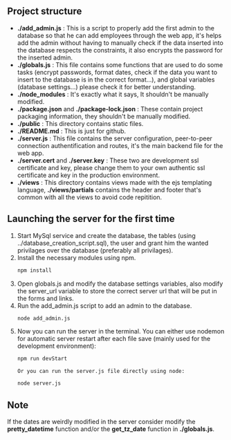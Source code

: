 ## Project structure

<ul>
  <li><b>./add_admin.js</b> : This is a script to properly add the first admin to the database so that he can add employees through the web app, it's helps add the admin without having to manually check if the data inserted into the database respects the constraints, it also encrypts the password for the inserted admin.</li>
  <li><b>./globals.js</b> : This file contains some functions that are used to do some tasks (encrypt passwords, format dates, check if the data you want to insert to the database is in the correct format...), and global variables (database settings...) please check it for better understanding.</li>
  <li><b>./node_modules</b> : It's exactly what it says, It shouldn't be manually modified.</li>
  <li><b>./package.json</b> and <b>./package-lock.json</b> : These contain project packaging information, they shouldn't be manually modified.</li>
  <li><b>./public</b> : This directory contains static files.</li>
  <li><b>./README.md</b> : This is just for github.</li>
  <li><b>./server.js</b> : This file contains the server configuration, peer-to-peer connection authentification and routes, it's the main backend file for the web app. </li>
  <li><b>./server.cert</b> and <b>./server.key</b> : These two are development ssl certificate and key, please change them to your own authentic ssl certificate and key in the production environment.</li>
  <li><b>./views</b> : This directory contains views made with the ejs templating language, <b>./views/partials</b> contains the header and footer that's common with all the views to avoid code repitition.</li>
</ul>

## Launching the server for the first time

<ol>
  <li>
    Start MySql service and create the database, the tables (using ../database_creation_script.sql), the user and grant him the wanted privilages over the database (preferably all privilages).
  </li>
  <li>
    Install the necessary modules using npm.

```bash
npm install
```

  </li>
  <li>
    Open globals.js and modify the database settings variables, also modify the server_url variable to store the correct server url that will be put in the forms and links.
  </li>
  <li>
    Run the add_admin.js script to add an admin to the database.
    
```bash
node add_admin.js
```

  </li>
  <li>
    Now you can run the server in the terminal.
    You can either use nodemon for automatic server restart after each file save (mainly used for the development environment):
    
```bash
npm run devStart
```
    
    Or you can run the server.js file directly using node:

```bash
node server.js
```
  
  </li>
</ol>

## Note

If the dates are weirdly modified in the server consider modify the <b>pretty_datetime</b> function and/or the <b>get_tz_date</b> function in <b>./globals.js</b>.

